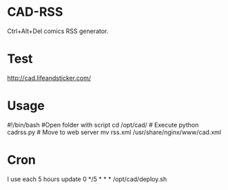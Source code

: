 CAD-RSS
=======

Ctrl+Alt+Del comics RSS generator.

Test
=======
http://cad.lifeandsticker.com/


Usage
=======

#!/bin/bash
\#Open folder with script
cd /opt/cad/
\# Execute
python cadrss.py
\# Move to web server
mv rss.xml /usr/share/nginx/www/cad.xml

Cron
=======

I use each 5 hours update
0 */5 * * * /opt/cad/deploy.sh
